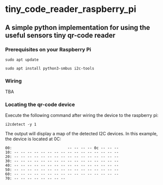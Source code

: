 # tiny_code_reader_raspberry_pi
## A simple python implementation for using the useful sensors tiny qr-code reader 


### Prerequisites on your Raspberry Pi
`sudo apt update`

`sudo apt install python3-smbus i2c-tools`



### Wiring
TBA

### Locating the qr-code device

Execute the following command after wiring the device to the raspberry pi:

`i2cdetect -y 1`

The output will display a map of the detected I2C devices. In this example, the device is located at 0C:
```     0  1  2  3  4  5  6  7  8  9  a  b  c  d  e  f
00:                         -- -- -- -- 0c -- -- --
10: -- -- -- -- -- -- -- -- -- -- -- -- -- -- -- --
20: -- -- -- -- -- -- -- -- -- -- -- -- -- -- -- --
30: -- -- -- -- -- -- -- -- -- -- -- -- -- -- -- --
40: -- -- -- -- -- -- -- -- -- -- -- -- -- -- -- --
50: -- -- -- -- -- -- -- -- -- -- -- -- -- -- -- --
60: -- -- -- -- -- -- -- -- -- -- -- -- -- -- -- --
70: -- -- -- -- -- -- -- --
